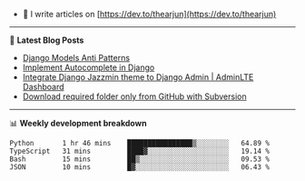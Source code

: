 <!-- ![My Profile Introduction Image](https://i.ibb.co/tLFZ15Q/gh.png) -->
- 📝 I write articles on [https://dev.to/thearjun](https://dev.to/thearjun)

-------

📕 **Latest Blog Posts**
<!-- BLOG-POST-LIST:START -->
- [Django Models Anti Patterns](https://dev.to/thearjun/django-models-anti-patterns-1ma1)
- [Implement Autocomplete in Django](https://dev.to/thearjun/implement-autocomplete-in-django-3h20)
- [Integrate Django Jazzmin theme to Django Admin | AdminLTE Dashboard](https://dev.to/thearjun/integrate-django-jazzmin-theme-to-django-admin-adminlte-dashboard-5aao)
- [Download required folder only from GitHub with Subversion](https://dev.to/thearjun/download-required-folder-only-from-github-with-subversion-2gpc)
<!-- BLOG-POST-LIST:END -->

-------

📊 **Weekly development breakdown**
<!--START_SECTION:waka-->

```text
Python       1 hr 46 mins    ████████████████▒░░░░░░░░   64.89 %
TypeScript   31 mins         ████▓░░░░░░░░░░░░░░░░░░░░   19.14 %
Bash         15 mins         ██▒░░░░░░░░░░░░░░░░░░░░░░   09.53 %
JSON         10 mins         █▓░░░░░░░░░░░░░░░░░░░░░░░   06.43 %
```

<!--END_SECTION:waka-->
<img src='https://profile-counter.glitch.me/thearjun/count.svg' width='0px'>
